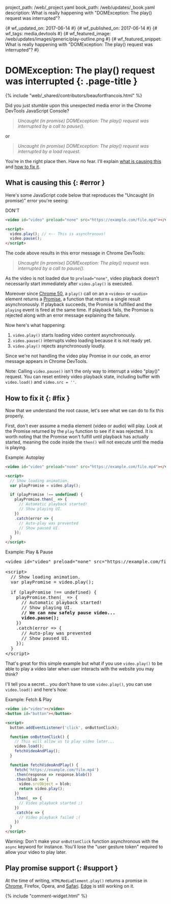 project_path: /web/_project.yaml
book_path: /web/updates/_book.yaml
description: What is really happening with "DOMException: The play() request was interrupted"?

{# wf_updated_on: 2017-06-14 #}
{# wf_published_on: 2017-06-14 #}
{# wf_tags: media,devtools #}
{# wf_featured_image: /web/updates/images/generic/play-outline.png #}
{# wf_featured_snippet: What is really happening with "DOMException: The play() request was interrupted"? #}

# DOMException: The play() request was interrupted {: .page-title }

{% include "web/_shared/contributors/beaufortfrancois.html" %}

Did you just stumble upon this unexpected media error in the Chrome DevTools
JavaScript Console?

> _Uncaught (in promise) DOMException: The play() request was interrupted by a
> call to pause()._

or

> _Uncaught (in promise) DOMException: The play() request was interrupted by a
> load request._

You're in the right place then. Have no fear. I'll explain [what is causing
this](#error) and [how to fix it](#fix).

## What is causing this {: #error }

Here's some JavaScript code below that reproduces the "Uncaught (in promise)"
error you're seeing:

<span class="compare-worse">DON'T</span>
```html
<video id="video" preload="none" src="https://example.com/file.mp4"></video>

<script>
  video.play(); // <-- This is asynchronous!
  video.pause();
</script>
```

The code above results in this error message in Chrome DevTools: 

> _Uncaught (in promise) DOMException: The play() request was interrupted by a
> call to pause()._

As the video is not loaded due to `preload="none"`, video playback doesn't
necessarily start immediately after `video.play()` is executed.

Moreover since [Chrome 50], a `play()` call on an a `<video>` or `<audio>`
element returns a [Promise], a function that returns a single result
asynchronously. If playback succeeds, the Promise is fulfilled and the
`playing` event is fired at the same time. If playback fails, the Promise is
rejected along with an error message explaining the failure.

Now here's what happening:

1. `video.play()` starts loading video content asynchronously.
2. `video.pause()` interrupts video loading because it is not ready yet. 
3. `video.play()` rejects asynchronously loudly.

Since we're not handling the video play Promise in our code, an error message
appears in Chrome DevTools.

Note: Calling `video.pause()` isn't the only way to interrupt a video "play()"
request. You can reset entirely video playback state, including buffer with
`video.load()` and `video.src = ''`.

## How to fix it {: #fix }

Now that we understand the root cause, let's see what we can do to fix this
properly.

First, don't ever assume a media element (video or audio) will play. Look at
the Promise returned by the `play` function to see if it was rejected. It is
worth noting that the Promise won't fulfill until playback has actually
started, meaning the code inside the `then()` will not execute until the media
is playing.

<span class="compare-better">Example: Autoplay</span>
```html
<video id="video" preload="none" src="https://example.com/file.mp4"></video>

<script>
  // Show loading animation.
  var playPromise = video.play();

  if (playPromise !== undefined) {
    playPromise.then(_ => {
      // Automatic playback started!
      // Show playing UI.
    })
    .catch(error => {
      // Auto-play was prevented
      // Show paused UI.
    });
  }
</script>
```

<span class="compare-better">Example: Play & Pause</span>
<pre class="prettyprint lang-html">
&lt;video id="video" preload="none" src="https://example.com/file.mp4">&lt;/video>
&nbsp;
&lt;script>
  // Show loading animation.
  var playPromise = video.play();
&nbsp;
  if (playPromise !== undefined) {
    playPromise.then(_ => {
      // Automatic playback started!
      // Show playing UI.
      <strong>// We can now safely pause video...
      video.pause();</strong>
    })
    .catch(error => {
      // Auto-play was prevented
      // Show paused UI.
    });
  }
&lt;/script>
</pre>

That's great for this simple example but what if you use `video.play()` to be
able to play a video later when user interacts with the website you may think?

I'll tell you a secret... you don't have to use `video.play()`, you can use
`video.load()` and here's how:

<span class="compare-better">Example: Fetch & Play</span>
```html
<video id="video"></video>
<button id="button"></button>

<script>
  button.addEventListener('click', onButtonClick);

  function onButtonClick() {
    // This will allow us to play video later...
    video.load();
    fetchVideoAndPlay();
  }

  function fetchVideoAndPlay() {
    fetch('https://example.com/file.mp4')
    .then(response => response.blob())
    .then(blob => {
      video.srcObject = blob;
      return video.play();
    })
    .then(_ => {
      // Video playback started ;)
    })
    .catch(e => {
      // Video playback failed ;(
    })
  }
</script>
```

Warning: Don't make your `onButtonClick` function asynchronous with the `async`
keyword for instance. You'll lose the "user gesture token" required to allow
your video to play later.

## Play promise support {: #support }

At the time of writing, `HTMLMediaElement.play()` returns a promise in
[Chrome], Firefox, Opera, and [Safari]. [Edge] is still working on it.

{% include "comment-widget.html" %}

[Promise]: /web/fundamentals/getting-started/primers/promises
[Chrome 50]: /web/updates/2016/03/play-returns-promise
[Chrome]: https://www.chromestatus.com/feature/5920584248590336
[Safari]: https://webkit.org/blog/7734/auto-play-policy-changes-for-macos/
[Edge]: https://developer.microsoft.com/en-us/microsoft-edge/platform/issues/11998448/
